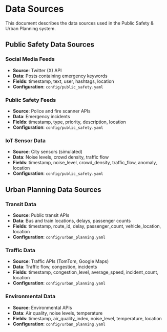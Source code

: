# Data Sources

This document describes the data sources used in the Public Safety & Urban Planning system.

## Public Safety Data Sources

### Social Media Feeds
- **Source**: Twitter (X) API
- **Data**: Posts containing emergency keywords
- **Fields**: timestamp, text, user, hashtags, location
- **Configuration**: `config/public_safety.yaml`

### Public Safety Feeds
- **Source**: Police and fire scanner APIs
- **Data**: Emergency incidents
- **Fields**: timestamp, type, priority, description, location
- **Configuration**: `config/public_safety.yaml`

### IoT Sensor Data
- **Source**: City sensors (simulated)
- **Data**: Noise levels, crowd density, traffic flow
- **Fields**: timestamp, noise_level, crowd_density, traffic_flow, anomaly, location
- **Configuration**: `config/public_safety.yaml`

## Urban Planning Data Sources

### Transit Data
- **Source**: Public transit APIs
- **Data**: Bus and train locations, delays, passenger counts
- **Fields**: timestamp, route_id, delay, passenger_count, vehicle_location, location
- **Configuration**: `config/urban_planning.yaml`

### Traffic Data
- **Source**: Traffic APIs (TomTom, Google Maps)
- **Data**: Traffic flow, congestion, incidents
- **Fields**: timestamp, congestion_level, average_speed, incident_count, location
- **Configuration**: `config/urban_planning.yaml`

### Environmental Data
- **Source**: Environmental APIs
- **Data**: Air quality, noise levels, temperature
- **Fields**: timestamp, air_quality_index, noise_level, temperature, location
- **Configuration**: `config/urban_planning.yaml`
